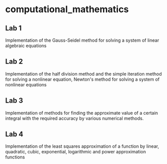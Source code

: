 # computational_mathematics

## Lab 1
Implementation of the Gauss-Seidel method for solving a system of linear algebraic equations

## Lab 2
Implementation of the half division method and the simple iteration method for solving a nonlinear equation, Newton's method for solving a system of nonlinear equations

## Lab 3
Implementation of methods for finding the approximate value of a certain integral with the required accuracy by various numerical methods.

## Lab 4
Implementation of the least squares approximation of a function by linear, quadratic, cubic, exponential, logarithmic and power approximation functions
